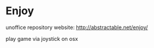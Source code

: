 Enjoy
=====

  unoffice repository   website: http://abstractable.net/enjoy/
  
  
  play game via joystick on osx